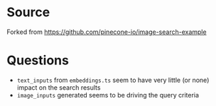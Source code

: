 # Source

Forked from https://github.com/pinecone-io/image-search-example

# Questions

- `text_inputs` from `embeddings.ts` seem to have very little (or none) impact on the search results
- `image_inputs` generated seems to be driving the query criteria
